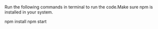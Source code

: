 Run the following commands in terminal to run the code.Make sure npm is installed in your system.

npm install
npm start
